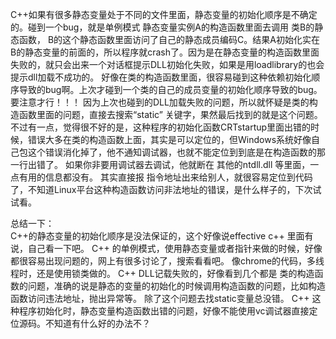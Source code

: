    C++如果有很多静态变量处于不同的文件里面，静态变量的初始化顺序是不确定的。碰到一个bug，就是单例模式 静态变量实例A的构造函数里面去调用 类B的静态函数， B的这个静态函数里面访问了自己的静态成员编码C。结果A初始化实在B的静态变量的前面的，所以程序就crash了。因为是在静态变量的构造函数里面失败的，就只会出来一个对话框提示DLL初始化失败，如果是用loadlibrary的也会提示dll加载不成功的。
         好像在类的构造函数里面，很容易碰到这种依赖初始化顺序导致的bug啊。上次才碰到一个类的自己的成员变量的初始化顺序导致的bug。 要注意才行！！！  因为上次也碰到的DLL加载失败的问题，所以就怀疑是类的构造函数里面的问题，直接去搜索“static” 关键字，果然最后找到的就是这个问题。
        不过有一点，觉得很不好的是，这种程序的初始化函数CRTstartup里面出错的时候，错误大多在类的构造函数上面，其实是可以定位的，但Windows系统好像自己包这个错误消化掉了，他不通知调试器，也就不能定位到到底是在构造函数的那一行出错了。  如果你非要用调试器去调试，他就断在 其他的ntdll.dll 等里面，一点有用的信息都没有。    其实直接报 指令地址出来给别人，就很容易定位到代码了，不知道Linux平台这种构造函数访问非法地址的错误，是什么样子的，下次试试看。
 
 总结一下：  
      C++的静态变量的初始化顺序是没法保证的，这个好像说effective c++ 里面有说，自己看一下吧。
      C++ 的单例模式，使用静态变量或者指针来做的时候，好像都很容易出现问题的，网上有很多讨论了，搜索看看吧。 像chrome的代码，多线程时，还是使用锁类做的。
      C++  DLL记载失败的，好像看到几个都是 类的构造函数的问题，准确的说是静态的变量的初始化的时候调用构造函数的问题，比如构造函数访问违法地址，抛出异常等。 除了这个问题去找static变量总没错。
      C++ 这种程序初始化时，静态变量构造函数出错的问题，好像不能使用vc调试器直接定位源码。不知道有什么好的办法不？ 
